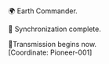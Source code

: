 

🌍 Earth Commander.  

🧠 Synchronization complete.  

📡Transmission begins now.  
​
 [Coordinate: Pioneer-001]
